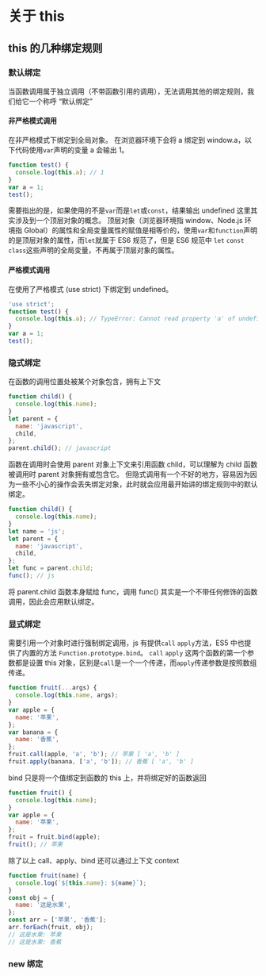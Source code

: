 # 关于 this

## this 的几种绑定规则

### 默认绑定

当函数调用属于独立调用（不带函数引用的调用），无法调用其他的绑定规则，我们给它一个称呼 “默认绑定”

#### 非严格模式调用

在非严格模式下绑定到全局对象。
在浏览器环境下会将 a 绑定到 window.a，以下代码使用`var`声明的变量 a 会输出 1。

```js
function test() {
  console.log(this.a); // 1
}
var a = 1;
test();
```

需要指出的是，如果使用的不是`var`而是`let`或`const`，结果输出 undefined
这里其实涉及到一个顶层对象的概念。
顶层对象（浏览器环境指 window、Node.js 环境指 Global）的属性和全局变量属性的赋值是相等价的，使用`var`和`function`声明的是顶层对象的属性，而`let`就属于 ES6 规范了，但是 ES6 规范中 `let` `const` `class`这些声明的全局变量，不再属于顶层对象的属性。

#### 严格模式调用

在使用了严格模式 (use strict) 下绑定到 undefined。

```js
'use strict';
function test() {
  console.log(this.a); // TypeError: Cannot read property 'a' of undefined
}
var a = 1;
test();
```

### 隐式绑定

在函数的调用位置处被某个对象包含，拥有上下文

```js
function child() {
  console.log(this.name);
}
let parent = {
  name: 'javascript',
  child,
};
parent.child(); // javascript
```

函数在调用时会使用 parent 对象上下文来引用函数 child，可以理解为 child 函数被调用时 parent 对象拥有或包含它。
但隐式调用有一个不好的地方，容易因为因为一些不小心的操作会丢失绑定对象，此时就会应用最开始讲的绑定规则中的默认绑定。

```js
function child() {
  console.log(this.name);
}
let name = 'js';
let parent = {
  name: 'javascript',
  child,
};
let func = parent.child;
func(); // js
```

将 parent.child 函数本身赋给 func，调用 func() 其实是一个不带任何修饰的函数调用，因此会应用默认绑定。

### 显式绑定

需要引用一个对象时进行强制绑定调用，js 有提供`call` `apply`方法，ES5 中也提供了内置的方法 `Function.prototype.bind`。
`call` `apply` 这两个函数的第一个参数都是设置 this 对象，区别是`call`是一个一个传递，而`apply`传递参数是按照数组传递。

```js
function fruit(...args) {
  console.log(this.name, args);
}
var apple = {
  name: '苹果',
};
var banana = {
  name: '香蕉',
};
fruit.call(apple, 'a', 'b'); // 苹果 [ 'a', 'b' ]
fruit.apply(banana, ['a', 'b']); // 香蕉 [ 'a', 'b' ]
```

bind 只是将一个值绑定到函数的 this 上，并将绑定好的函数返回

```js
function fruit() {
  console.log(this.name);
}
var apple = {
  name: '苹果',
};
fruit = fruit.bind(apple);
fruit(); // 苹果
```

除了以上 call、apply、bind 还可以通过上下文 context

```js
function fruit(name) {
  console.log(`${this.name}: ${name}`);
}
const obj = {
  name: '这是水果',
};
const arr = ['苹果', '香蕉'];
arr.forEach(fruit, obj);
// 这是水果: 苹果
// 这是水果: 香蕉
```

### new 绑定

